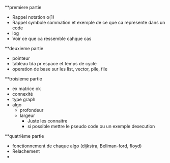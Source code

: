 **premiere partie
- Rappel notation o(1) 
- Rappel symbole sommation et exemple de ce que ca represente dans un code 
- log
- Voir ce que ca ressemble cahque cas 

**deuxieme partie 
- pointeur
- tableau tda pr espace et temps de cycle 
- operation de base sur les list, vector, pile, file


**troisieme partie 
- ex matrice ok
- connexité 
- type graph 
- algo
	- profondeur
	- largeur 
		- Juste les connaitre 
		- si possible mettre le pseudo code ou un exemple dexecution 

**quatrième partie 
- fonctionnement de chaque algo (dijkstra, Bellman-ford, floyd)
- Relachement
- 
